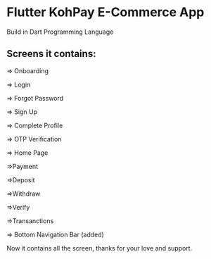 # Flutter KohPay E-Commerce App

Build in Dart Programming Language


## Screens it contains:

=> Onboarding

=> Login

=> Forgot Password

=> Sign Up

=> Complete Profile

=> OTP Verification

=> Home Page

=>Payment

=>Deposit

=>Withdraw

=>Verify

=>Transanctions

=> Bottom Navigation Bar (added)

Now it contains all the screen, thanks for your love and support.

 